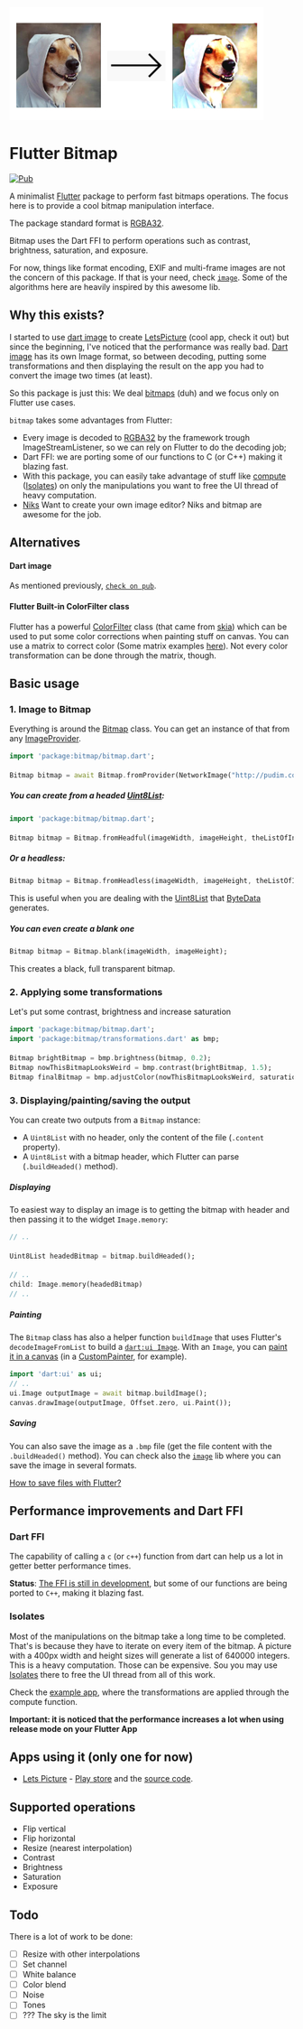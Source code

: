 
![transform image dog](transform.jpg)

# Flutter Bitmap

[![Pub](https://img.shields.io/pub/v/bitmap.svg?style=popout)](https://pub.dartlang.org/packages/bitmap)

A minimalist [Flutter](https://flutter.dev/) package to perform fast bitmaps operations.
The focus here is to provide a cool bitmap manipulation interface.

The package standard format is [RGBA32](https://en.wikipedia.org/wiki/RGBA_color_space).

Bitmap uses the Dart FFI to perform operations such as contrast, brightness, saturation, and exposure.

For now, things like format encoding, EXIF and multi-frame images are not the concern of this package. If that is your need, check [`image`](https://pub.dartlang.org/packages/image).
Some of the algorithms here are heavily inspired by this awesome lib.

## Why this exists?

I started to use [dart image](https://pub.dartlang.org/packages/image) to create [LetsPicture](https://github.com/renancaraujo/letspicture/) (cool app, check it out) but since the beginning, I've noticed that the performance was really bad.
[Dart image](https://pub.dartlang.org/packages/image) has its own Image format, so between decoding, putting some transformations and then displaying the result on the app you had to convert the image two times (at least).

So this package is just this: We deal [bitmaps](https://en.wikipedia.org/wiki/BMP_file_format) (duh) and we focus only on Flutter use cases.

`bitmap` takes some advantages from Flutter:
- Every image is decoded to [RGBA32](https://en.wikipedia.org/wiki/RGBA_color_space) by the framework trough ImageStreamListener, so we can rely on Flutter to do the decoding job;
- Dart FFI: we are porting some of our functions to C (or C++) making it blazing fast.
- With this package, you can easily take advantage of stuff like [compute](https://api.flutter.dev/flutter/foundation/compute.html) ([Isolates](https://www.didierboelens.com/2019/01/futures---isolates---event-loop/)) on only the manipulations you want to free the UI thread of heavy computation.
- [Niks](https://github.com/renancaraujo/niks) Want to create your own image editor? Niks and bitmap are awesome for the job.

## Alternatives

#### Dart image

As mentioned previously, [`check on pub`](https://pub.dartlang.org/packages/image).

#### Flutter Built-in ColorFilter class

Flutter has a powerful [ColorFilter](https://api.flutter.dev/flutter/dart-ui/ColorFilter-class.html) class (that came from [skia](https://skia.org/user/api/skpaint_overview#SkColorFilter)) which can be used to put some color corrections when painting stuff on canvas. You can use a matrix to correct color (Some matrix examples [here](https://docs.rainmeter.net/tips/colormatrix-guide/)).
Not every color transformation can be done through the matrix, though. 

## Basic usage

### 1. Image to Bitmap

Everything is around the [Bitmap](https://pub.dev/documentation/bitmap/latest/bitmap/bitmap-library.html) class. You can get an instance of that from any [ImageProvider](https://api.flutter.dev/flutter/painting/ImageProvider-class.html).

```dart
import 'package:bitmap/bitmap.dart';

Bitmap bitmap = await Bitmap.fromProvider(NetworkImage("http://pudim.com.br/pudim.jpg")); // Notice this is an async operation
```

##### You can create from a headed [Uint8List](https://api.flutter.dev/flutter/dart-typed_data/Uint8List-class.html):

```dart
import 'package:bitmap/bitmap.dart';

Bitmap bitmap = Bitmap.fromHeadful(imageWidth, imageHeight, theListOfInts); // Not async
```

##### Or a headless:

```dart
Bitmap bitmap = Bitmap.fromHeadless(imageWidth, imageHeight, theListOfInts); // Not async
```
This is useful when you are dealing with the [Uint8List](https://api.flutter.dev/flutter/dart-typed_data/Uint8List-class.html) that [ByteData](https://api.flutter.dev/flutter/dart-typed_data/ByteData-class.html) generates.

##### You can even create a blank one

```dart
Bitmap bitmap = Bitmap.blank(imageWidth, imageHeight);
```
This creates a black, full transparent bitmap.

### 2. Applying some transformations

Let's put some contrast, brightness and  increase saturation
```dart
import 'package:bitmap/bitmap.dart';
import 'package:bitmap/transformations.dart' as bmp;

Bitmap brightBitmap = bmp.brightness(bitmap, 0.2);
Bitmap nowThisBitmapLooksWeird = bmp.contrast(brightBitmap, 1.5);
Bitmap finalBitmap = bmp.adjustColor(nowThisBitmapLooksWeird, saturation: 1.0);
```

### 3. Displaying/painting/saving the output

You can create two outputs from a `Bitmap` instance:
- A `Uint8List` with no header, only the content of the file (`.content` property).
- A `Uint8List` with a bitmap header, which Flutter can parse (`.buildHeaded()` method).

##### Displaying

To easiest way to display an image is to getting the bitmap with header and then passing it to the widget `Image.memory`:
```dart
// ..

Uint8List headedBitmap = bitmap.buildHeaded();

// ..
child: Image.memory(headedBitmap)
// ..
```

##### Painting

The `Bitmap` class has also a helper function `buildImage`  that uses Flutter's `decodeImageFromList` to build a [`dart:ui Image`](https://api.flutter.dev/flutter/dart-ui/Image-class.html).
With an `Image`, you can [paint it in a canvas](https://api.flutter.dev/flutter/dart-ui/Canvas/drawImage.html) (in a [CustomPainter](https://api.flutter.dev/flutter/rendering/CustomPainter-class.html), for example).

```dart
import 'dart:ui' as ui;
// ..
ui.Image outputImage = await bitmap.buildImage();
canvas.drawImage(outputImage, Offset.zero, ui.Paint());
```

##### Saving

You can also save the image as a `.bmp` file (get the file content with the `.buildHeaded()` method).
You can check also the [`image`](https://pub.dartlang.org/packages/image) lib where you can save the image in several formats.

[How to save files with Flutter?](https://flutter.dev/docs/cookbook/persistence/reading-writing-files)

## Performance improvements and Dart FFI

### Dart FFI

The capability of calling a `c` (or `c++`) function from dart can help us a lot in getter better performance times.

**Status**: [The FFI is still in development](https://dart.dev/guides/libraries/c-interop), but some of our functions are being ported to `C++`, making it blazing fast.

### Isolates

Most of the manipulations on the bitmap take a long time to be completed. That's is because they have to iterate on every item of the bitmap.
A picture with a 400px width and height sizes will generate a list of 640000 integers.  This is a heavy computation.
Those can be expensive. Sou you may use [Isolates](https://www.didierboelens.com/2019/01/futures---isolates---event-loop/) there to free the UI thread from all of this work.

Check the [example app](https://github.com/renancaraujo/bitmap), where the transformations are applied through the compute function. 

**Important: it is noticed that the performance increases a lot when using release mode on your Flutter App**

## Apps using it (only one for now)

- [Lets Picture](https://github.com/renancaraujo/letspicture) - [Play store](https://play.google.com/store/apps/details?id=app.letspicture.letspicture) and the [source code](https://github.com/renancaraujo/letspicture).

## Supported operations

- Flip vertical
- Flip horizontal
- Resize (nearest interpolation)
- Contrast
- Brightness
- Saturation
- Exposure

## Todo

There is a lot of work to be done:

- [ ] Resize with other interpolations
- [ ] Set channel
- [ ] White balance
- [ ] Color blend
- [ ] Noise
- [ ] Tones
- [ ] ??? The sky is the limit
